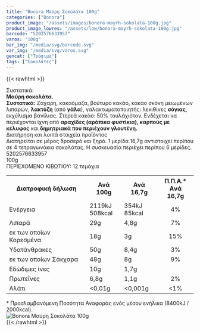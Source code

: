 ```yaml
---
title: "Bonora Μαύρη Σοκολάτα 100g"
categories: ["Bonora"]
product_image: "/assets/images/bonora-mayrh-sokolata-100g.jpg"
product_image_lowres: "/assets/low/bonora-mayrh-sokolata-100g.jpg"
barcode: "5202576633957"
varos: "100g"
bar_img: "/media/svg/barcode.svg"
var_img: "/media/svg/varos.svg"
gencat: ["Τρόφιμα"]
tags: ["Σοκολάτες"]
---
```

{{< rawhtml >}}

<div class="sload85"><div class="product"><div id="sistatika">Συστατικά:</div><div class="alltext"><strong>Μαύρη σοκολάτα.</strong><br><strong>Συστατικά:</strong> Ζάχαρη, κακαόμαζα, βούτυρο κακάο, κακάο σκόνη μειωμένων λιπαρών, <strong>λακτόζη</strong> (από <strong>γάλα</strong>), γαλακτωματοποιητής: λεκιθίνες <strong>σόγιας</strong>, εκχύλισμα βανίλιας. Στερεά κακάο: 50% τουλάχιστον. Ενδέχεται να περιέχονται ίχνη από <strong>αραχίδες (αράπικα φυστίκια), καρπούς με κέλυφος</strong> και <strong>δημητριακά που περιέχουν γλουτένη.</strong></div><div id="loipa">Διατήρηση και λοιπά στοιχεία προϊόντος</div><div class="alltext">Διατηρείται σε μέρος δροσερό και ξηρό. 1 μερίδα 16,7g αντιστοιχεί περίπου σε 4 τετραγωνάκια σοκολάτας. H συσκευασία περιέχει περίπου 6 μερίδες.</div><div id="barcode"><div id="barimage1"></div><span id="bartext">5202576633957</span></div><div id="varos"><div id="varosimage1"></div><span id="varostext">100g</span></div><div id="kivotio">ΠΕΡΙΕΧΟΜΕΝΟ ΚΙΒΩΤΙΟΥ: 12 τεμάχια</div><table id="diatable"><tbody><tr><th>Διατροφική δήλωση</th><th>Ανά 100g</th><th>Ανά 16,7g</th><th>Π.Π.Α.*<br>Aνά 16,7g</th></tr><tr><td class="texr2">Ενέργεια</td><td class="texr">2119kJ<br>508kcal</td><td class="texr">354kJ<br>85kcal</td><td class="texr" style="text-align:center">4%</td></tr><tr><td class="texr2">Λιπαρά</td><td class="texr">29g</td><td class="texr">4,8g</td><td class="texr" style="text-align:center">7%</td></tr><tr><td class="gray">εκ των οποίων Κορεσµένα</td><td class="gray2">18g</td><td class="gray2">3g</td><td class="gray2" style="text-align:center">15%</td></tr><tr><td class="texr2">Yδατάνθρακες</td><td class="texr">50g</td><td class="texr">8,4g</td><td class="texr" style="text-align:center">3%</td></tr><tr><td class="gray">εκ των οποίων Σάκχαρα</td><td class="gray2">48g</td><td class="gray2">8g</td><td class="gray2" style="text-align:center">9%</td></tr><tr><td class="texr2">Eδώδιμες ίνες</td><td class="texr">10g</td><td class="texr">1,7g</td><td class="texr" style="text-align:center">&nbsp;</td></tr><tr><td class="texr2">Πρωτεΐνες</td><td class="texr">6,8g</td><td class="texr">1,1g</td><td class="texr" style="text-align:center">2%</td></tr><tr><td class="texr2">Αλάτι</td><td class="texr">&lt;0,01g</td><td class="texr">&lt;0,001g</td><td class="texr" style="text-align:center">&lt;1%</td></tr></tbody></table><div class="alltext">* Προσλαμβανόμενη Ποσότητα Αναφοράς ενός μέσου ενήλικα (8400kJ / 2000kcal).</div><div class="pimg"><img alt="Bonora Μαύρη Σοκολάτα 100g" title="Bonora Μαύρη Σοκολάτα 100g" src="/assets/images/bonora-mayrh-sokolata-100g.jpg"></div></div></div>
{{< /rawhtml >}}


